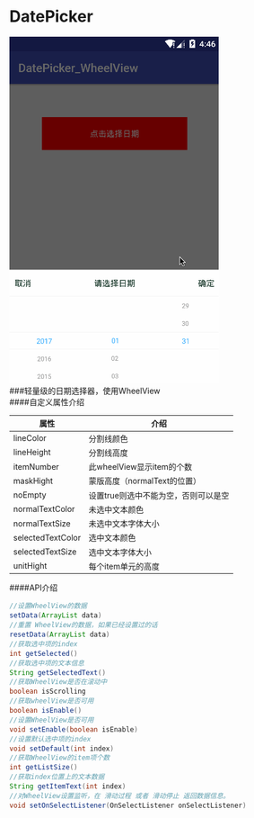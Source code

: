 # DatePicker
![](app/src/main/res/mipmap-xhdpi/demo.gif "")   
###轻量级的日期选择器，使用WheelView  
####自定义属性介绍  

属性|介绍  
---|---  
lineColor|分割线颜色
lineHeight|分割线高度
itemNumber|此wheelView显示item的个数
maskHight|蒙版高度（normalText的位置）
noEmpty|设置true则选中不能为空，否则可以是空
normalTextColor|未选中文本颜色
normalTextSize|未选中文本字体大小
selectedTextColor|选中文本颜色
selectedTextSize|选中文本字体大小
unitHight|每个item单元的高度  

####API介绍
```JAVA
//设置WheelView的数据
setData(ArrayList data)
//重置 WheelView的数据，如果已经设置过的话
resetData(ArrayList data)
//获取选中项的index
int getSelected()
//获取选中项的文本信息
String getSelectedText()
//获取WheelView是否在滚动中
boolean isScrolling
//获取wheelView是否可用
boolean isEnable()
//设置WheelView是否可用
void setEnable(boolean isEnable)
//设置默认选中项的index
void setDefault(int index)
//获取WheelView的item项个数
int getListSize()
//获取index位置上的文本数据
String getItemText(int index)
//对WheelView设置监听，在 滑动过程 或者 滑动停止 返回数据信息。
void setOnSelectListener(OnSelectListener onSelectListener)
```